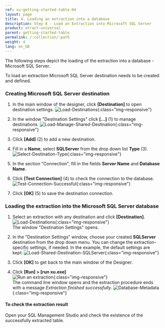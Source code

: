 ```yaml
---
ref: xu-getting-started-table-04
layout: page
title: 4. Loading an extraction into a database
description: Step 4 - Load an Extraction into Microsoft SQL Server
product: xtract-universal
parent: getting-started-table
permalink: /:collection/:path
weight: 4
lang: en_GB
---
```


The following steps depict the loading of the extraction into a database - Microsoft SQL Server. 

To load an extraction Microsoft SQL Server destination needs to be created and defined.

### Creating Microsoft SQL Server destination

1. In the main window of the designer, click **[Destination]** to open destination settings.
![Load-Destinations](/img/content/destination_xu.png){:class="img-responsive"}

2. In the window "Destination Settings" click **[...]** (1) to manage destinations. 
![Load-Manage-Shared-Destination](/img/content/destinations_load_manage_shared.png){:class="img-responsive"}

3. Click **[Add]** (2) to add a new destination.

4. Fill in a **Name**, select **SQLServer** from the drop down list **Type** (3).
![Select-Destination-Type](/img/content/destination_details_sqlserver.png){:class="img-responsive"}

5. In the section "Connection", fill in the fields **Server Name** and **Database Name**. 
6. Click **[Test Connection]** (4) to check the connection to the  database.
![Test-Connection-Successful](/img/content/sqlserver_destination-details.png){:class="img-responsive"}

7. Click **[OK]** (5) to save the destination connection. 


### Loading the extraction into the Microsoft SQL Server database

1. Select an extraction with any destination and click **[Destination]**.<br>
![Load-Destinations](/img/content/destination_xu.png){:class="img-responsive"}<br>
The window "Destination Settings" opens.

2. In the "Destination Settings" window, choose your created **SQLServer** destination from the drop down menu. You can change the extraction-specific settings, if needed. In the example, the default settings are kept:
![Load-Shared-Destination-SQLServer](/img/content/sqlserver_destination-settings.png){:class="img-responsive"}

9. Click **[OK]** to get back to the main window of the Designer.       
4. Click **[Run] > [run xu.exe]**<br>
![Run an extraction](/img/content/run_extraction.png){:class="img-responsive"} <br>
The command line window opens and the extraction procedure ends with a message *Extraction finished successfully*.
![Database-Metadata](/img/content/xu/konsole_run_in_xu_exe.png){:class="img-responsive"}

#### To check the extraction result
Open your SQL Management Studio and check the existence of the successfully extracted table. 
